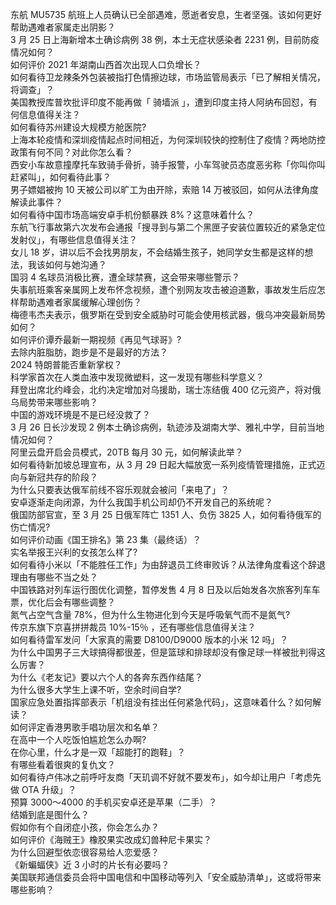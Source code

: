 东航 MU5735 航班上人员确认已全部遇难，愿逝者安息，生者坚强。该如何更好帮助遇难者家属走出阴影？  
3 月 25 日上海新增本土确诊病例 38 例，本土无症状感染者 2231 例，目前防疫情况如何？  
如何评价 2021 年湖南山西首次出现人口负增长？  
如何看待卫龙辣条外包装被指打色情擦边球，市场监管局表示「已了解相关情况，将调查」？  
美国教授库普坎批评印度不能再做「 骑墙派 」，遭到印度主持人阿纳布回怼，有何信息值得关注？  
如何看待苏州建设大规模方舱医院?  
上海本轮疫情和深圳疫情起点时间相近，为何深圳较快的控制住了疫情？两地防控政策有何不同？对此你怎么看？  
西安小车故意撞摩托车致骑手骨折，骑手报警，小车驾驶员态度恶劣称「你叫你叫赶紧叫」，如何看待此事？  
男子嫖娼被拘 10 天被公司以旷工为由开除，索赔 14 万被驳回，如何从法律角度解读此事件？  
如何看待中国市场高端安卓手机份额暴跌 8%？这意味着什么？  
东航飞行事故第六次发布会通报「搜寻到与第二个黑匣子安装位置较近的紧急定位发射仪」，有哪些信息值得关注？  
女儿 18 岁，讲以后不会找男朋友，不会结婚生孩子，她同学女生都是这样的想法，我该如何与她沟通？  
国羽 4 名球员消极比赛，遭全球禁赛，这会带来哪些警示？  
失事航班乘客亲属网上发布怀念视频，遭个别网友攻击被迫道歉，事故发生后应怎样帮助遇难者家属缓解心理创伤？  
梅德韦杰夫表示，俄罗斯在受到安全威胁时可能会使用核武器，俄乌冲突最新局势如何？  
如何评价谭乔最新一期视频《再见气球哥》?  
去除内脏脂肪，跑步是不是最好的方法？  
2024 特朗普能否重新掌权？  
科学家首次在人类血液中发现微塑料，这一发现有哪些科学意义？  
拜登出席北约峰会，北约决定增加对乌援助，瑞士冻结俄 400 亿元资产，将对俄乌局势带来哪些影响？  
中国的游戏环境是不是已经没救了？  
3 月 26 日长沙发现 2 例本土确诊病例，轨迹涉及湖南大学、雅礼中学，目前当地情况如何？  
阿里云盘开启会员模式，20TB 每月 30 元，如何解读此举？  
如何看待新加坡总理宣布，从 3 月 29 日起大幅放宽一系列疫情管理措施，正式迈向与新冠共存的阶段？  
为什么只要表达俄军前线不容乐观就会被问「来电了」？  
安卓逐渐走向闭源，为什么我国手机公司却仍不开发自己的系统呢？  
俄国防部官宣，至 3 月 25 日俄军阵亡 1351 人、负伤 3825 人，如何看待俄军的伤亡情况?  
如何评价动画《国王排名》第 23 集（最终话）？  
实名举报王兴利的女孩怎么样了?  
如何看待小米以「不能胜任工作」为由辞退员工终审败诉？从法律角度看这个辞退理由有哪些不当之处？  
中国铁路对列车运行图优化调整，暂停发售 4 月 8 日及以后始发各次旅客列车车票，优化后会有哪些调整？  
氮气占空气含量 78%，但为什么生物进化到今天是呼吸氧气而不是氮气?  
传京东旗下京喜拼拼裁员 10%-15％ ，还有哪些信息值得关注？  
如何看待雷军发问「大家真的需要 D8100/D9000 版本的小米 12 吗」？  
为什么中国男子三大球搞得都很差，但是篮球和排球却没有像足球一样被批判得这么厉害？  
为什么《老友记》要以六个人的各奔东西作结尾？  
为什么很多大学生上课不听，空余时间自学?  
国家应急处置指挥部表示「机组没有挂出任何紧急代码」，这意味着什么？如何解读？  
如何评定香港男歌手唱功层次和名单？  
在高中一个人吃饭怕尴尬怎么办啊?  
在你心里，什么才是一双「超能打的跑鞋」？  
有哪些看着很爽的复仇文？  
如何看待卢伟冰之前呼吁友商「天玑调不好就不要发布」，如今却让用户「考虑先做 OTA 升级」？  
预算 3000～4000 的手机买安卓还是苹果（二手）？  
结婚到底是图什么？  
假如你有个自闭症小孩，你会怎么办？  
如何评价《海贼王》橡胶果实改成幻兽种尼卡果实？  
为什么回避型依恋很容易给人恋爱感？  
《新蝙蝠侠》近 3 小时的片长有必要吗？  
美国联邦通信委员会将中国电信和中国移动等列入「安全威胁清单」，这或将带来哪些影响？  

